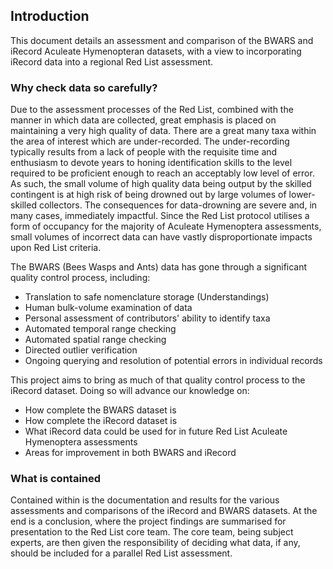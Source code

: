 ## Introduction
This document details an assessment and comparison of the BWARS and iRecord Aculeate Hymenopteran datasets, with a view to incorporating iRecord data into a regional Red List assessment.

### Why check data so carefully?
Due to the assessment processes of the Red List, combined with the manner in which data are collected, great emphasis is placed on maintaining a very high quality of data. There are a great many taxa within the area of interest which are under-recorded. The under-recording typically results from a lack of people with the requisite time and enthusiasm to devote years to honing identification skills to the level required to be proficient enough to reach an acceptably low level of error. As such, the small volume of high quality data being output by the skilled contingent is at high risk of being drowned out by large volumes of lower-skilled collectors. The consequences for data-drowning are severe and, in many cases, immediately impactful. Since the Red List protocol utilises a form of occupancy for the majority of Aculeate Hymenoptera assessments, small volumes of incorrect data can have vastly disproportionate impacts upon Red List criteria.

The BWARS (Bees Wasps and Ants) data has gone through a significant quality control process, including:

- Translation to safe nomenclature storage (Understandings)
- Human bulk-volume examination of data
- Personal assessment of contributors' ability to identify taxa
- Automated temporal range checking
- Automated spatial range checking
- Directed outlier verification
- Ongoing querying and resolution of potential errors in individual records

This project aims to bring as much of that quality control process to the iRecord dataset. Doing so will advance our knowledge on:

- How complete the BWARS dataset is
- How complete the iRecord dataset is
- What iRecord data could be used for in future Red List Aculeate Hymenoptera assessments
- Areas for improvement in both BWARS and iRecord

### What is contained
Contained within is the documentation and results for the various assessments and comparisons of the iRecord and BWARS datasets. At the end is a conclusion, where the project findings are summarised for presentation to the Red List core team. The core team, being subject experts, are then given the responsibility of deciding what data, if any, should be included for a parallel Red List assessment.

